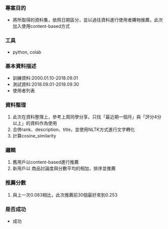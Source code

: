 ### 專案目的
- 將所取得的資料集，依照日期區分，並以過往資料進行使用者購物推薦，此次加入使用content-based方式
### 工具
- python, colab

### 基本資料描述
- 訓練資料:2000.01.10-2018.09.01
- 測試資料:2018.09.01-2018.09.30
- 使用者列表

### 資料整理
1. 此次在資料整理上，參考上周同學分享，只找「最近期一個月」與「評分4分以上」的資料作為使用
2. 合併rank、description、title，並使用NLTK方式進行文字轉化
3. 計算cosine_similarity 

### 邏輯
1. 舊用戶以content-based進行推薦
2. 新用戶以 商品討論度與分數平均的相加，排序並推薦


### 推薦分數
1. 與上一次0.083相比，此次推薦前30個最好來到0.253


### 是否成功
- 成功





